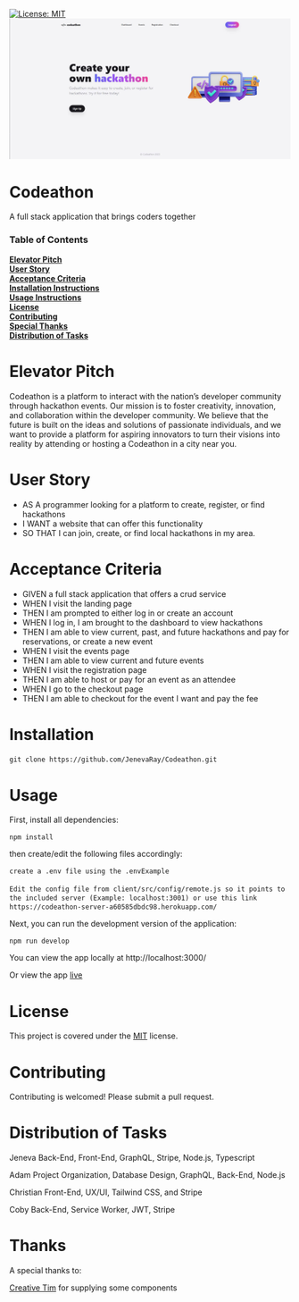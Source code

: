 [![License: MIT](https://img.shields.io/badge/License-MIT-blue.svg)](https://opensource.org/licenses/MIT)
![alt text](https://github.com/JenevaRay/Codeathon/blob/main/assets/codeathon.jpg)

# Codeathon

A full stack application that brings coders together

### Table of Contents

**[Elevator Pitch](#elevator-pitch)**<br>
**[User Story](#user-story)**<br>
**[Acceptance Criteria](#acceptance-criteria)**<br>
**[Installation Instructions](#installation)**<br>
**[Usage Instructions](#usage)**<br>
**[License](#license)**<br>
**[Contributing](#contributing)**<br>
**[Special Thanks](#thanks)**<br>
**[Distribution of Tasks](#distribution-of-tasks)**<br>

# Elevator Pitch

Codeathon is a platform to interact with the nation’s developer community through hackathon events. Our mission is to foster creativity, innovation, and collaboration within the developer community. We believe that the future is built on the ideas and solutions of passionate individuals, and we want to provide a platform for aspiring innovators to turn their visions into reality by attending or hosting a Codeathon in a city near you.

# User Story

- AS A programmer looking for a platform to create, register, or find hackathons
- I WANT a website that can offer this functionality
- SO THAT I can join, create, or find local hackathons in my area.

# Acceptance Criteria

- GIVEN a full stack application that offers a crud service
- WHEN I visit the landing page 
- THEN I am prompted to either log in or create an account
- WHEN I log in, I am brought to the dashboard to view hackathons
- THEN I am able to view current, past, and future hackathons and pay for reservations, or create a new event
- WHEN I visit the events page
- THEN I am able to view current and future events
- WHEN I visit the registration page
- THEN I am able to host or pay for an event as an attendee
- WHEN I go to the checkout page
- THEN I am able to checkout for the event I want and pay the fee


# Installation

`git clone https://github.com/JenevaRay/Codeathon.git`


# Usage

First, install all dependencies:

```
npm install
```

then create/edit the following files accordingly:
```
create a .env file using the .envExample

Edit the config file from client/src/config/remote.js so it points to the included server (Example: localhost:3001) or use this link https://codeathon-server-a60585dbdc98.herokuapp.com/
```

Next, you can run the development version of the application:
```
npm run develop
```

You can view the app locally at http://localhost:3000/

Or view the app [live](https://codeathon-1b48b4588e47.herokuapp.com/)

# License

This project is covered under the [MIT](https://opensource.org/licenses/MIT) license.

# Contributing

Contributing is welcomed! Please submit a pull request.

# Distribution of Tasks

Jeneva
Back-End, Front-End, GraphQL, Stripe, Node.js, Typescript

Adam
Project Organization, Database Design, GraphQL, Back-End, Node.js

Christian
Front-End, UX/UI, Tailwind CSS, and Stripe

Coby
Back-End, Service Worker, JWT, Stripe


# Thanks

A special thanks to:

[Creative Tim](https://www.creative-tim.com/) for supplying some components



